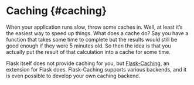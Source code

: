 # Caching {#caching}

When your application runs slow, throw some caches in. Well, at least it’s the easiest way to speed up things. What does a cache do? Say you have a function that takes some time to complete but the results would still be good enough if they were 5 minutes old. So then the idea is that you actually put the result of that calculation into a cache for some time.

Flask itself does not provide caching for you, but [Flask-Caching](https://flask-caching.readthedocs.io/en/latest/), an extension for Flask does. Flask-Caching supports various backends, and it is even possible to develop your own caching backend.